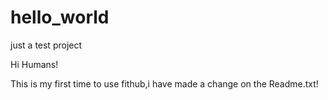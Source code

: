 # hello_world
just a test project

Hi Humans!

This is my first time to use fithub,i have made a change on the Readme.txt!

